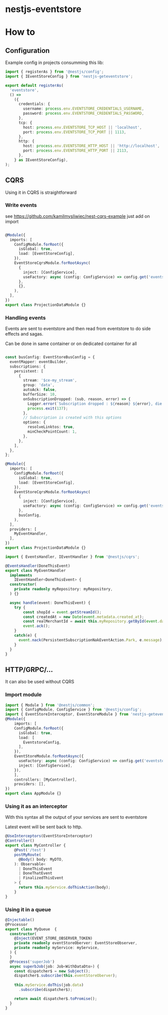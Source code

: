# nestjs-eventstore

# How to
## Configuration

Example config in projects consumming this lib:

```typescript
import { registerAs } from '@nestjs/config';
import { IEventStoreConfig } from 'nestjs-geteventstore';

export default registerAs(
  'eventstore',
  () =>
    ({
      credentials: {
        username: process.env.EVENTSTORE_CREDENTIALS_USERNAME,
        password: process.env.EVENTSTORE_CREDENTIALS_PASSWORD,
      },
      tcp: {
        host: process.env.EVENTSTORE_TCP_HOST || 'localhost',
        port: process.env.EVENTSTORE_TCP_PORT || 1113,
      },
      http: {
        host: process.env.EVENTSTORE_HTTP_HOST || 'http://localhost',
        port: process.env.EVENTSTORE_HTTP_PORT || 2113,
      },
    } as IEventStoreConfig),
);
```


## CQRS
Using it in CQRS is straightforward

### Write events

see https://github.com/kamilmysliwiec/nest-cqrs-example
just add on import

```typescript

@Module({
  imports: [
    ConfigModule.forRoot({
      isGlobal: true,
      load: [EventStoreConfig],
    }),
    EventStoreCqrsModule.forRootAsync(
      {
        inject: [ConfigService],
        useFactory: async (config: ConfigService) => config.get('eventstore'),
      },
      {},
    ),
  ],
})
export class ProjectionDataModule {}
```

### Handling events
Events are sent to eventstore and then read from eventstore to do side effects and sagas.

Can be done in same container or on dedicated container for all 

```typescript

const busConfig: EventStoreBusConfig = {
  eventMapper: eventBuilder,
  subscriptions: {
    persistent: [
      {
        stream: '$ce-my_stream',
        group: 'data',
        autoAck: false,
        bufferSize: 10,
        onSubscriptionDropped: (sub, reason, error) => {
          Logger.error(`Subscription dropped : ${reason} ${error}, die in 5s`);
          process.exit(137);
        },
        // Subscription is created with this options
        options: {
          resolveLinktos: true,
          minCheckPointCount: 1,
        },
      },
    ],
  },
};

@Module({
  imports: [
    ConfigModule.forRoot({
      isGlobal: true,
      load: [EventStoreConfig],
    }),
    EventStoreCqrsModule.forRootAsync(
      {
        inject: [ConfigService],
        useFactory: async (config: ConfigService) => config.get('eventstore'),
      },
      busConfig,
    ),
  ],
  providers: [
    MyEventHandler,
  ],
})
export class ProjectionDataModule {}

```

```typescript
import { EventsHandler, IEventHandler } from '@nestjs/cqrs';

@EventsHandler(DoneThisEvent)
export class MyEventHandler
  implements
    IEventHandler<DoneThisEvent> {
  constructor(
    private readonly myRepository: myRepository,
  ) {}

  async handle(event: DoneThisEvent) {
    try {
        const shopId = event.getStreamId();
        const createdAt = new Date(event.metadata.created_at);
        const realMerchantId = await this.myRepository.getById(event.data.id);
        event.ack();
    }
    catch(e) {
      event.nack(PersistentSubscriptionNakEventAction.Park, e.message);
    }
  }
}

```

## HTTP/GRPC/...

It can also be used without CQRS 

### Import module
```typescript
import { Module } from '@nestjs/common';
import { ConfigModule, ConfigService } from '@nestjs/config';
import { EventStoreInterceptor, EventStoreModule } from 'nestjs-geteventstore';
@Module({
    imports: [
    ConfigModule.forRoot({
      isGlobal: true,
      load: [
        EventstoreConfig,
      ],
    }),
    EventStoreModule.forRootAsync({
      useFactory: async (config: ConfigService) => config.get('eventstore'),
      inject: [ConfigService],
    }),
    ],
    controllers: [MyController],
    providers: [],
})
export class AppModule {}
```
### Using it as an interceptor
With this syntax all the output of your services are sent to eventstore

Latest event will be sent back to http.

```typescript
@UseInterceptors(EventStoreInterceptor)
@Controller()
export class MyController {
    @Post('/test')
    postMyRoute(
      @Body() body: MyDTO,
    ): Observable<
      | DoneThisEvent
      | DoneThatEvent
      | FinalizedThisEvent
    > {
      return this.myService.doThisAction(body);
    }
}
```

### Using it in a queue
```typescript
@Injectable()
@Processor
export class MyQueue  {
  constructor(
    @Inject(EVENT_STORE_OBSERVER_TOKEN)
    private readonly eventStoreOberver: EventStoreObserver,
    private readonly myService: myService,
  ) {
  }
  @Process('superJob')
  async superbJob(job: Job<WithDataDto>) {
    const dispatcher$ = new Subject();
    dispatcher$.subscribe(this.eventStoreOberver);
    
    this.myService.doThis(job.data)
      .subscribe(dispatcher$);

    return await dispatcher$.toPromise();
  }
}
```